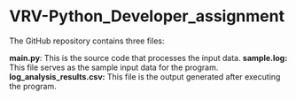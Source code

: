 # VRV-Python_Developer_assignment

The GitHub repository contains three files:

**main.py**: This is the source code that processes the input data.
**sample.log:** This file serves as the sample input data for the program.
**log_analysis_results.csv:** This file is the output generated after executing the program.
